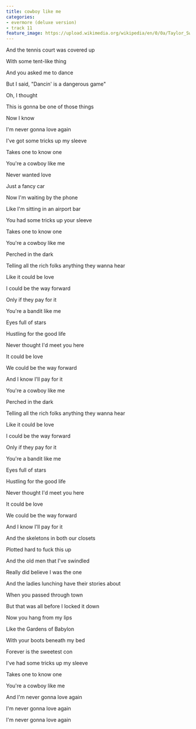 ```yaml
---
title: cowboy like me
categories:
- evermore (deluxe version)
- track 11
feature_image: https://upload.wikimedia.org/wikipedia/en/0/0a/Taylor_Swift_-_Evermore.png
--- 
```

And the tennis court was covered up

With some tent-like thing

And you asked me to dance

But I said, "Dancin' is a dangerous game"

Oh, I thought

This is gonna be one of those things

Now I know

I'm never gonna love again

I've got some tricks up my sleeve

Takes one to know one

You're a cowboy like me

Never wanted love

Just a fancy car

Now I'm waiting by the phone

Like I'm sitting in an airport bar

You had some tricks up your sleeve

Takes one to know one

You're a cowboy like me

Perched in the dark

Telling all the rich folks anything they wanna hear

Like it could be love

I could be the way forward

Only if they pay for it

You're a bandit like me

Eyes full of stars

Hustling for the good life

Never thought I'd meet you here

It could be love

We could be the way forward

And I know I'll pay for it

You're a cowboy like me

Perched in the dark

Telling all the rich folks anything they wanna hear

Like it could be love

I could be the way forward

Only if they pay for it

You're a bandit like me

Eyes full of stars

Hustling for the good life

Never thought I'd meet you here

It could be love

We could be the way forward

And I know I'll pay for it

And the skeletons in both our closets

Plotted hard to fuck this up

And the old men that I've swindled

Really did believe I was the one

And the ladies lunching have their stories about

When you passed through town

But that was all before I locked it down

Now you hang from my lips

Like the Gardens of Babylon

With your boots beneath my bed

Forever is the sweetest con

I've had some tricks up my sleeve

Takes one to know one

You're a cowboy like me

And I'm never gonna love again

I'm never gonna love again

I'm never gonna love again